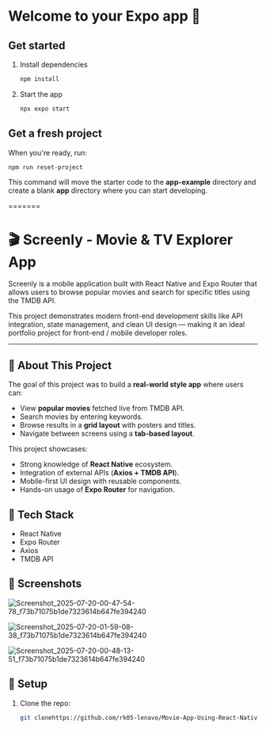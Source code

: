 # Welcome to your Expo app 👋
## Get started

1. Install dependencies

   ```bash
   npm install
   ```

2. Start the app

   ```bash
   npx expo start
   ```
## Get a fresh project

When you're ready, run:

```bash
npm run reset-project
```

This command will move the starter code to the **app-example** directory and create a blank **app** directory where you can start developing.

=======
# 🎬 Screenly - Movie & TV Explorer App

Screenly is a mobile application built with React Native and Expo Router that allows users to browse popular movies and search for specific titles using the TMDB API.  

This project demonstrates modern front-end development skills like API integration, state management, and clean UI design — making it an ideal portfolio project for front-end / mobile developer roles.

---

## 📖 About This Project
The goal of this project was to build a **real-world style app** where users can:
- View **popular movies** fetched live from TMDB API.
- Search movies by entering keywords.
- Browse results in a **grid layout** with posters and titles.
- Navigate between screens using a **tab-based layout**.

This project showcases:
- Strong knowledge of **React Native** ecosystem.
- Integration of external APIs (**Axios + TMDB API**).
- Mobile-first UI design with reusable components.
- Hands-on usage of **Expo Router** for navigation.

## 🚀 Tech Stack
- React Native
- Expo Router
- Axios
- TMDB API

## 📸 Screenshots

![Screenshot_2025-07-20-00-47-54-78_f73b71075b1de7323614b647fe394240](https://github.com/user-attachments/assets/80a472c0-f707-430a-ad52-8d0400a88317)


![Screenshot_2025-07-20-01-59-08-38_f73b71075b1de7323614b647fe394240](https://github.com/user-attachments/assets/05b60480-7693-4d4f-846b-bdb2d29bcfab)


![Screenshot_2025-07-20-00-48-13-51_f73b71075b1de7323614b647fe394240](https://github.com/user-attachments/assets/041b4f64-1742-4fe6-bd81-f0b617310286)

## 🔑 Setup
1. Clone the repo:
   ```bash
   git clonehttps://github.com/rk05-lenavo/Movie-App-Using-React-Native.git

